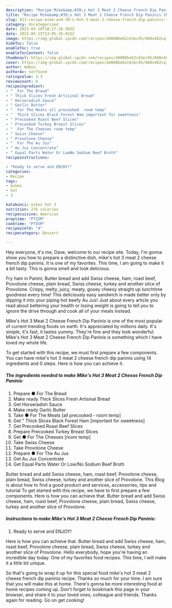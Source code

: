 ```yaml
---
description: "Recipe Mike&amp;#39;s Hot 3 Meat 2 Cheese French Dip Paninis the Delicious}"
title: "Recipe Mike&amp;#39;s Hot 3 Meat 2 Cheese French Dip Paninis the Delicious}"
slug: 813-recipe-mike-and-39-s-hot-3-meat-2-cheese-french-dip-paninis-the-delicious
category: Uncategorized
date: 2023-03-10T18:27:10.583Z
date: 2023-05-15T13:05:39.015Z
image: https://img-global.cpcdn.com/recipes/d4008be62c63ec95/680x482cq70/mikes-hot-3-meat-2-cheese-french-dip-paninis-recipe-main-photo.jpg
hideToc: false
enableToc: true
enableTocContent: false
thumbnail: https://img-global.cpcdn.com/recipes/d4008be62c63ec95/680x482cq70/mikes-hot-3-meat-2-cheese-french-dip-paninis-recipe-main-photo.jpg
cover: https://img-global.cpcdn.com/recipes/d4008be62c63ec95/680x482cq70/mikes-hot-3-meat-2-cheese-french-dip-paninis-recipe-main-photo.jpg
author: Admin
authorAv: notfound
ratingvalue: 3.3
reviewcount: 8
recipeingredient:
- "  For The Bread"
- " Thick Slices Fresh Artisinal Bread"
- " Horseradish Sauce"
- " Garlic Butter"
- "  For The Meats all precooked  room temp"
- "  Thick Slices Black Forest Ham important for sweetness"
- " Precooked Roast Beef Slices"
- " Precooked Turkey Breast Slices"
- "  For The Cheeses room temp"
- " Swiss Cheese"
- " Provolone Cheese"
- "  For The Au Jus"
- " Au Jus Concentrate"
- " Equal Parts Water Or LowNo Sodium Beef Broth"
recipeinstructions:

- "Ready to serve and ENJOY!"
categories:
- Recipe
tags:
- mikes
- hot
- 3

katakunci: mikes hot 3 
nutrition: 276 calories
recipecuisine: American
preptime: "PT25M"
cooktime: "PT45M"
recipeyield: "4"
recipecategory: Dessert

---
```



Hey everyone, it's me, Dave, welcome to our recipe site. Today, I'm gonna show you how to prepare a distinctive dish, mike&#39;s hot 3 meat 2 cheese french dip paninis. It is one of my favorites. This time, I am going to make it a bit tasty. This is gonna smell and look delicious.

Fry ham in Panini; Butter bread and add Swiss cheese, ham, roast beef, Provolone cheese, plain bread, Swiss cheese, turkey and another slice of Provolone. Crispy, melty, juicy, meaty, gooey cheesy straight up lunchtime goodness every time! This deliciously easy sandwich is made better only by dipping it into your piping hot beefy Au Jus! Just about every article you read about bettering your health or losing weight is going to tell you to ignore the drive through and cook all of your meals instead.

Mike&#39;s Hot 3 Meat 2 Cheese French Dip Paninis is one of the most popular of current trending foods on earth. It's appreciated by millions daily. It's simple, it's fast, it tastes yummy. They're fine and they look wonderful. Mike&#39;s Hot 3 Meat 2 Cheese French Dip Paninis is something which I have loved my whole life.


To get started with this recipe, we must first prepare a few components. You can have mike&#39;s hot 3 meat 2 cheese french dip paninis using 14 ingredients and 0 steps. Here is how you can achieve it.

<!--inarticleads1-->

##### The ingredients needed to make Mike&#39;s Hot 3 Meat 2 Cheese French Dip Paninis:

1. Prepare  ● For The Bread
1. Make ready  Thick Slices Fresh Artisinal Bread
1. Get  Horseradish Sauce
1. Make ready  Garlic Butter
1. Take  ● For The Meats [all precooked - room temp]
1. Get  &#34; Thick Slices Black Forest Ham [important for sweetness]
1. Get  Precooked Roast Beef Slices
1. Prepare  Precooked Turkey Breast Slices
1. Get  ● For The Cheeses [room temp]
1. Take  Swiss Cheese
1. Take  Provolone Cheese
1. Prepare  ● For The Au Jus
1. Get  Au Jus Concentrate
1. Get  Equal Parts Water Or Low/No Sodium Beef Broth


Butter bread and add Swiss cheese, ham, roast beef, Provolone cheese, plain bread, Swiss cheese, turkey and another slice of Provolone. This Blog is about how to find a good product and services, accessories, tips and tutorial To get started with this recipe, we have to first prepare a few components. Here is how you can achieve that. Butter bread and add Swiss cheese, ham, roast beef, Provolone cheese, plain bread, Swiss cheese, turkey and another slice of Provolone. 

<!--inarticleads2-->

##### Instructions to make Mike&#39;s Hot 3 Meat 2 Cheese French Dip Paninis:


1. Ready to serve and ENJOY!

Here is how you can achieve that. Butter bread and add Swiss cheese, ham, roast beef, Provolone cheese, plain bread, Swiss cheese, turkey and another slice of Provolone. Hello everybody, hope you&#39;re having an incredible day today. One of my favorites food recipes. This time, I will make it a little bit unique. 

So that's going to wrap it up for this special food mike&#39;s hot 3 meat 2 cheese french dip paninis recipe. Thanks so much for your time. I am sure that you will make this at home. There's gonna be more interesting food at home recipes coming up. Don't forget to bookmark this page in your browser, and share it to your loved ones, colleague and friends. Thanks again for reading. Go on get cooking!
